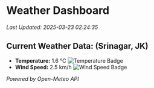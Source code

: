 
# Weather Dashboard

_Last Updated: 2025-03-23 02:24:35_

## Current Weather Data: (Srinagar, JK)
- **Temperature:** 1.6 °C ![Temperature Badge](https://img.shields.io/badge/Temperature-Low%20Temp-blue)
- **Wind Speed:** 2.5 km/h ![Wind Speed Badge](https://img.shields.io/badge/Wind%20Speed-Light%20Wind-blue)

*Powered by Open-Meteo API*

